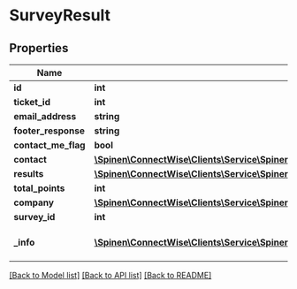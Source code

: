 # SurveyResult

## Properties
Name | Type | Description | Notes
------------ | ------------- | ------------- | -------------
**id** | **int** |  | [optional] 
**ticket_id** | **int** |  | 
**email_address** | **string** |  | [optional] 
**footer_response** | **string** |  | [optional] 
**contact_me_flag** | **bool** |  | [optional] 
**contact** | [**\Spinen\ConnectWise\Clients\Service\Spinen\ConnectWise\Clients\Service\Model\ContactReference**](ContactReference.md) |  | [optional] 
**results** | [**\Spinen\ConnectWise\Clients\Service\Spinen\ConnectWise\Clients\Service\Model\SurveyResultDetail[]**](SurveyResultDetail.md) |  | [optional] 
**total_points** | **int** |  | [optional] 
**company** | [**\Spinen\ConnectWise\Clients\Service\Spinen\ConnectWise\Clients\Service\Model\CompanyReference**](CompanyReference.md) |  | [optional] 
**survey_id** | **int** |  | [optional] 
**_info** | [**\Spinen\ConnectWise\Clients\Service\Spinen\ConnectWise\Clients\Service\Model\Metadata**](Metadata.md) | Metadata of the entity | [optional] 

[[Back to Model list]](../README.md#documentation-for-models) [[Back to API list]](../README.md#documentation-for-api-endpoints) [[Back to README]](../README.md)


